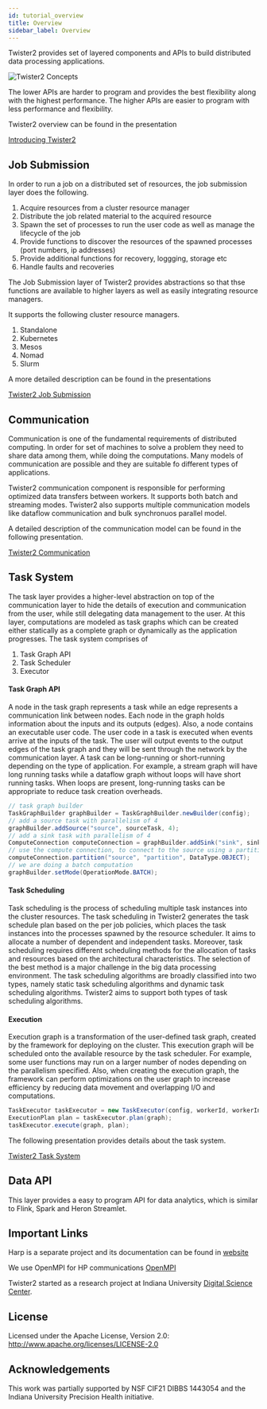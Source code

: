 ```yaml
---
id: tutorial_overview
title: Overview
sidebar_label: Overview
---
```


Twister2 provides set of layered components and APIs to build distributed data processing applications.

![Twister2 Concepts](assets/api_levels.png)

The lower APIs are harder to program and provides the best flexibility along with the highest performance.
The higher APIs are easier to program with less performance and flexibility.

Twister2 overview can be found in the presentation

[Introducing Twister2](https://docs.google.com/presentation/d/1FcoMfEd5g4cwR9K47PwIwvuioPPxdI9xgjVro2ipSTQ/edit?usp=sharing)

## Job Submission

In order to run a job on a distributed set of resources, the job submission layer does the following.

1. Acquire resources from a cluster resource manager
2. Distribute the job related material to the acquired resource
3. Spawn the set of processes to run the user code as well as manage the lifecycle of the job
4. Provide functions to discover the resources of the spawned processes (port numbers, ip addresses)
5. Provide additional functions for recovery, loggging, storage etc
6. Handle faults and recoveries

The Job Submission layer of Twister2 provides abstractions so that thse functions are available to higher layers as well as easily integrating resource managers.

It supports the following cluster resource managers.

1. Standalone
2. Kubernetes
3. Mesos
4. Nomad
5. Slurm

A more detailed description can be found in the presentations

[Twister2 Job Submission](https://docs.google.com/presentation/d/1Qs-eV9hTgyNRrDSvC5iCc2EmeUKQFtiVlTrTUZpsoAM/edit#slide=id.p1)

## Communication

Communication is one of the fundamental requirements of distributed computing. In order for set of machines to solve a 
problem they need to share data among them, while doing the computations. Many models of communication are possible and
they are suitable fo different types of applications. 

Twister2 communication component is responsible for performing optimized data transfers between workers.
It supports both batch and streaming modes. Twister2 also supports multiple communication
models like dataflow communication and bulk synchronuos parallel model.

A detailed description of the communication model can be found in the following presentation.

[Twister2 Communication](https://docs.google.com/presentation/d/1-rSL3SIFp03YgU8hTJcGMNdSJev8gQwhyTgS3FbYaqk/edit#slide=id.g4be91814d2_0_0)

## Task System

The task layer provides a higher-level abstraction on top of the communication layer to hide the details of execution
and communication from the user, while still delegating data management to the user. At this layer, computations are modeled as task graphs which
can be created either statically as a complete graph or dynamically as the application progresses. The task system comprises
of 

1. Task Graph API
2. Task Scheduler
3. Executor

#### Task Graph API

A node in the task graph represents a task while an edge represents a communication link between nodes. Each node in the graph holds information
about the inputs and its outputs (edges). Also, a node contains an executable user code. The user code in a task is executed when events arrive at the
inputs of the task. The user will output events to the output edges of the task graph and they will be sent through the network by the communication
layer. A task can be long-running or short-running depending on the type of application. For example, a stream graph will have long running tasks
while a dataflow graph without loops will have short running tasks. When loops are present, long-running tasks can be appropriate to reduce task
creation overheads.

```java
// task graph builder
TaskGraphBuilder graphBuilder = TaskGraphBuilder.newBuilder(config);
// add a source task with parallelism of 4
graphBuilder.addSource("source", sourceTask, 4);
// add a sink task with parallelism of 4
ComputeConnection computeConnection = graphBuilder.addSink("sink", sinkTask, 4);
// use the compute connection, to connect to the source using a partition operation
computeConnection.partition("source", "partition", DataType.OBJECT);
// we are doing a batch computation
graphBuilder.setMode(OperationMode.BATCH);
```

#### Task Scheduling

Task scheduling is the process of scheduling multiple task instances into the cluster resources. The task scheduling in Twister2 generates the task
schedule plan based on the per job policies, which places the task instances into the processes spawned by the resource scheduler. It aims to allocate
a number of dependent and independent tasks. Moreover, task scheduling requires different scheduling methods for the allocation of tasks
and resources based on the architectural characteristics. The selection of the best method is a major challenge in the big data processing environment.
The task scheduling algorithms are broadly classified into two types, namely static task scheduling algorithms and dynamic task scheduling
algorithms. Twister2 aims to support both types of task scheduling algorithms.


#### Execution

Execution graph is a transformation of the user-defined task graph, created by the framework for deploying on the cluster. This execution graph will
be scheduled onto the available resource by the task scheduler. For example, some user functions may run on a larger number of nodes depending on
the parallelism specified. Also, when creating the execution graph, the framework can perform optimizations on the user graph to increase efficiency
by reducing data movement and overlapping I/O and computations.

```java
TaskExecutor taskExecutor = new TaskExecutor(config, workerId, workerInfoList, communicator);
ExecutionPlan plan = taskExecutor.plan(graph);
taskExecutor.execute(graph, plan);
```

The following presentation provides details about the task system.

[Twister2 Task System](https://docs.google.com/presentation/d/1CpeBgKcM5NnIB0EdR0L5oWtfZdSG7kNlcEzyZPW8nuI/edit#slide=id.g4bf3440bc1_0_26)

## Data API

This layer provides a easy to program API for data analytics, which is similar to Flink, Spark and Heron Streamlet. 

## Important Links

Harp is a separate project and its documentation can be found in [website](https://dsc-spidal.github.io/harp/)

We use OpenMPI for HP communications [OpenMPI](https://www.open-mpi.org/)

Twister2 started as a research project at Indiana University [Digital Science Center](https://www.dsc.soic.indiana.edu/).

## License

Licensed under the Apache License, Version 2.0: http://www.apache.org/licenses/LICENSE-2.0

## Acknowledgements

This work was partially supported by NSF CIF21 DIBBS 1443054 and the Indiana University Precision Health initiative.


